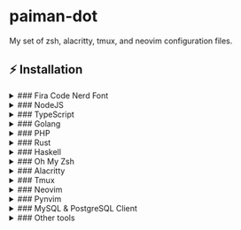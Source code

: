 # paiman-dot
My set of zsh, alacritty, tmux, and neovim configuration files.


## ⚡️ Installation

<details>
  <summary>### Fira Code Nerd Font</summary>

```zsh
cd ~/Library/Fonts && { wget https://github.com/ryanoasis/nerd-fonts/raw/master/patched-fonts/FiraCode/Regular/complete/Fira%20Code%20Regular%20Nerd%20Font%20Complete%20Mono%20Windows%20Compatible.ttf ; cd -; }
```

</details>

<details>
  <summary>### NodeJS</summary>


```zsh
curl -o- https://raw.githubusercontent.com/nvm-sh/nvm/v0.38.0/install.sh | bash
```

```zsh
export NVM_DIR="$([ -z "${XDG_CONFIG_HOME-}" ] && printf %s "${HOME}/.nvm" || printf %s "${XDG_CONFIG_HOME}/nvm")"
[ -s "$NVM_DIR/nvm.sh" ] && \. "$NVM_DIR/nvm.sh"
```

```zsh
nvm install node
```

```zsh
nvm install v14.17.4
```

```zsh
nvm install-latest-npm
```


```zsh
npm install --global yarn
```

</details>

<details>
  <summary>### TypeScript</summary>

```zsh
npm install -g typescript
```

</details>

<details>
  <summary>### Golang</summary>

```zsh
sudo port install go
```

</details>

<details>
  <summary>### PHP</summary>

```zsh
sudo port install php80

sudo port install php80-openssl

sudo port install php80-intl

sudo port install php80-mbstring

php80 --version
```

```zsh
curl -sS https://getcomposer.org/installer | php

sudo mv composer.phar /usr/local/bin/composer

composer --version
```

</details>

<details>
  <summary>### Rust</summary>

```zsh
curl --proto '=https' --tlsv1.2 -sSf https://sh.rustup.rs | sh
```

</details>

<details>
  <summary>### Haskell</summary>

```zsh
sudo port install stack
```

```zsh
stack install ghc-mod hlint hdevtools hfmt
```

```zsh
brew install haskell-language-server

```

</details>

<details>
  <summary>### Oh My Zsh</summary>

```zsh
sh -c "$(curl -fsSL https://raw.github.com/ohmyzsh/ohmyzsh/master/tools/install.sh)"
```

```zsh
git clone https://github.com/zsh-users/zsh-autosuggestions ${ZSH_CUSTOM:-~/.oh-my-zsh/custom}/plugins/zsh-autosuggestions
```


```zsh
git clone https://github.com/zsh-users/zsh-syntax-highlighting.git ${ZSH_CUSTOM:-~/.oh-my-zsh/custom}/plugins/zsh-syntax-highlighting
```


```zsh
git clone https://github.com/zsh-users/zsh-completions ${ZSH_CUSTOM:=~/.oh-my-zsh/custom}/plugins/zsh-completions
```


```zsh
cd ~/.oh-my-zsh/themes && { wget https://raw.githubusercontent.com/halfo/lambda-mod-zsh-theme/master/lambda-mod.zsh-theme ; cd -; }
```

</details>

<details>
  <summary>### Alacritty</summary>

```zsh
sudo port install alacritty
```

</details>

<details>
  <summary>### Tmux</summary>

```zsh
sudo port install tmux
```

</details>

<details>
  <summary>### Neovim</summary>

```zsh
cd /Applications && { wget https://github.com/neovim/neovim/releases/download/v0.5.0/nvim-macos.tar.gz ; cd -; }

tar xzvf /Applications/nvim-macos.tar.gz

ln -s /Applications/nvim-osx64/bin/nvim /usr/local/bin/nvim

```


```zsh
sh -c 'curl -fLo "${XDG_DATA_HOME:-$HOME/.local/share}"/nvim/site/autoload/plug.vim --create-dirs \
       https://raw.githubusercontent.com/junegunn/vim-plug/master/plug.vim'
```

</details>

<details>
  <summary>### Pynvim</summary>

```zsh
python3 -m pip install --user --upgrade pip

python3 -m pip install --user --upgrade pynvim
```

</details>

<details>
  <summary>### MySQL & PostgreSQL Client</summary>

```zsh
brew install mysql-client
```


```zsh
brew install libpq  

brew link --force libpq
```

</details>

<details>
  <summary>### Other tools</summary>

```zsh
sudo port install exa
```


```zsh
sudo port install yank
```


```zsh
sudo port install fzf
```


```zsh
sudo port install fd
```


```zsh
sudo port install ripgrep
```


```zsh
sudo port install glow
```


```zsh
sudo port install wtfutil
```


```zsh
sudo port install lazydocker
```


```zsh
sudo port install httpie
```


```zsh
sudo port install calc
```

```zsh
sudo port install git-delta
```

</details>
